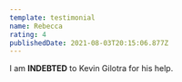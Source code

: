 ```yaml
---
template: testimonial
name: Rebecca
rating: 4
publishedDate: 2021-08-03T20:15:06.877Z
---
```

I am **INDEBTED** to Kevin Gilotra for his help.